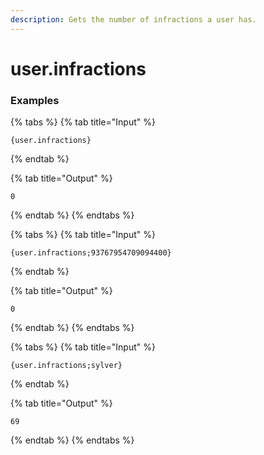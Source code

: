 ```yaml
---
description: Gets the number of infractions a user has.
---
```


# user.infractions <user>

### Examples

{% tabs %}
{% tab title="Input" %}
```text
{user.infractions}
```
{% endtab %}

{% tab title="Output" %}
```text
0
```
{% endtab %}
{% endtabs %}

{% tabs %}
{% tab title="Input" %}
```text
{user.infractions;93767954709094400}
```
{% endtab %}

{% tab title="Output" %}
```text
0
```
{% endtab %}
{% endtabs %}

{% tabs %}
{% tab title="Input" %}
```text
{user.infractions;sylver}
```
{% endtab %}

{% tab title="Output" %}
```text
69
```
{% endtab %}
{% endtabs %}